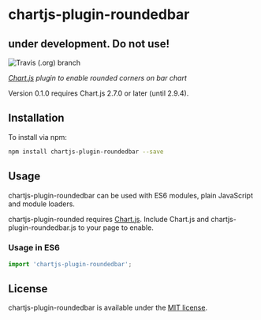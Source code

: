 # chartjs-plugin-roundedbar

## under development. Do not use!

![Travis (.org) branch](https://img.shields.io/travis/igorsantosamado/chartjs-plugin-roundbars/master?style=flat-square)

*[Chart.js](https://www.chartjs.org) plugin to enable rounded corners on bar chart*

Version 0.1.0 requires Chart.js 2.7.0 or later (until 2.9.4).

## Installation

To install via npm:

```bash
npm install chartjs-plugin-roundedbar --save
```

## Usage

chartjs-plugin-roundedbar can be used with ES6 modules, plain JavaScript and module loaders.

chartjs-plugin-rounded requires [Chart.js](https://www.chartjs.org). Include Chart.js and chartjs-plugin-roundedbar.js to your page to enable.

### Usage in ES6

```js
import 'chartjs-plugin-roundedbar';
```

## License

chartjs-plugin-roundedbar is available under the [MIT license](https://opensource.org/licenses/MIT).
